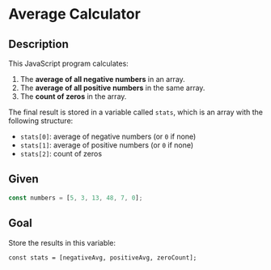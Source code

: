 # Average Calculator

## Description

This JavaScript program calculates:

1. The **average of all negative numbers** in an array.
2. The **average of all positive numbers** in the same array.
3. The **count of zeros** in the array.

The final result is stored in a variable called `stats`, which is an array with the following structure:

- `stats[0]`: average of negative numbers (or `0` if none)
- `stats[1]`: average of positive numbers (or `0` if none)
- `stats[2]`: count of zeros

## Given

```javascript
const numbers = [5, 3, 13, 48, 7, 0];
```

## Goal

Store the results in this variable:

```
const stats = [negativeAvg, positiveAvg, zeroCount];
```
